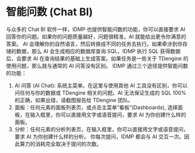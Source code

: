 # 智能问数 (Chat BI)

与众多的 Chat BI 软件一样，IDMP 也提供智能问数的功能，你可以直接要求 AI 回答你的问题。如果你的问题质量越好，问题很精准，AI 就能给出更令你满意的答案。
AI 会理解你的自然语言，然后转换成不同的任务去执行。如果牵涉到你存储的数据，那么 AI 会生成相应的数据库查询 SQL，IDMP 执行 SQL 获得数据后，会要求 AI 在查询结果的基础上生成答案。如果任务是一些关于 TDengine 的使用问题，那么就与通常的 AI 问答没有区别。
IDMP 通过三个途径提供智能问数的功能：

1. AI 问答 (AI Chat): 系统主菜单。在这里与使用其他 AI 工具没有区别，你可以问任何与你的数据或 TDengine 相关的问题。AI 无法保证生成的 SQL 100% 的正确，如果出错，请截图报告给 TDengine 团队。
2. 面板：任何元素的面板列表页，或点击主菜单“看板”(Dashboards), 选择面板，在输入框里，你可以直接用文字或语音提问，要求 AI 为你创建什么样的面板。
3. 分析：任何元素的分析列表页，在输入框里，你可以直接用文字或语音提问，要求 AI 为你创建什么样的分析。
你每次提问，IDMP 都会与 AI 交互一次。因此算力的消耗完全取决于提问的次数。
